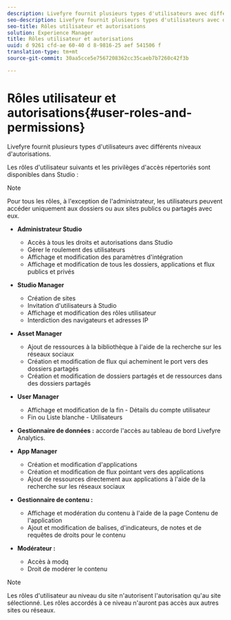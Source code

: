 ```yaml
---
description: Livefyre fournit plusieurs types d'utilisateurs avec différents niveaux d'autorisations.
seo-description: Livefyre fournit plusieurs types d'utilisateurs avec différents niveaux d'autorisations.
seo-title: Rôles utilisateur et autorisations
solution: Experience Manager
title: Rôles utilisateur et autorisations
uuid: d 9261 cfd-ae 60-40 d 8-9816-25 aef 541506 f
translation-type: tm+mt
source-git-commit: 30aa5cce5e7567208362cc35caeb7b7260c42f3b

---
```



# Rôles utilisateur et autorisations{#user-roles-and-permissions}

Livefyre fournit plusieurs types d&#39;utilisateurs avec différents niveaux d&#39;autorisations.

Les rôles d&#39;utilisateur suivants et les privilèges d&#39;accès répertoriés sont disponibles dans Studio :

>[!NOTE]
>
>Pour tous les rôles, à l&#39;exception de l&#39;administrateur, les utilisateurs peuvent accéder uniquement aux dossiers ou aux sites publics ou partagés avec eux.

* **Administrateur Studio**
   * Accès à tous les droits et autorisations dans Studio
   * Gérer le roulement des utilisateurs
   * Affichage et modification des paramètres d&#39;intégration
   * Affichage et modification de tous les dossiers, applications et flux publics et privés

* **Studio Manager**
   * Création de sites
   * Invitation d&#39;utilisateurs à Studio
   * Affichage et modification des rôles utilisateur
   * Interdiction des navigateurs et adresses IP

* **Asset Manager**
   * Ajout de ressources à la bibliothèque à l&#39;aide de la recherche sur les réseaux sociaux
   * Création et modification de flux qui acheminent le port vers des dossiers partagés
   * Création et modification de dossiers partagés et de ressources dans des dossiers partagés

* **User Manager**
   * Affichage et modification de la fin - Détails du compte utilisateur
   * Fin ou Liste blanche - Utilisateurs

* **Gestionnaire de données :** accorde l&#39;accès au tableau de bord Livefyre Analytics.
* **App Manager**
   * Création et modification d&#39;applications
   * Création et modification de flux pointant vers des applications
   * Ajout de ressources directement aux applications à l&#39;aide de la recherche sur les réseaux sociaux

* **Gestionnaire de contenu :**
   * Affichage et modération du contenu à l&#39;aide de la page Contenu de l&#39;application
   * Ajout et modification de balises, d&#39;indicateurs, de notes et de requêtes de droits pour le contenu

* **Modérateur :**
   * Accès à modq
   * Droit de modérer le contenu

>[!NOTE]
>
>Les rôles d&#39;utilisateur au niveau du site n&#39;autorisent l&#39;autorisation qu&#39;au site sélectionné. Les rôles accordés à ce niveau n&#39;auront pas accès aux autres sites ou réseaux.
